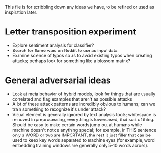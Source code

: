 This file is for scribbling down any ideas we have, to be refined or used as inspiration later.

# Letter transposition experiment
* Explore sentiment analysis for classifier?
* Search for flame wars on Reddit to use as input data
* Examine science of typos so as to avoid existing typos when creating attacks; perhaps look for something like a blossom matrix?

# General adversarial ideas
* Look at meta behavior of hybrid models, look for things that are usually correlated and flag examples that aren't as possible attacks
* A lot of these attack patterns are incredibly obvious to humans; can we train something to recognize it's under attack?
* Visual element is generally ignored by text analysis tools; whitespace is removed in preprocessing, everything is lowercased, that sort of thing. Should be easy to make certain words jump out at humans while machine doesn't notice anything special; for example, in THIS sentence only a WORD or two are IMPORTANT, the rest is just filler that can be used to keep key words separated to machine eyes (for example, word embedding training windows are generally only 5-10 words across).
